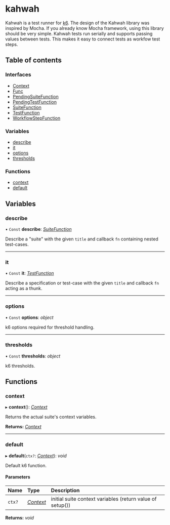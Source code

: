 # kahwah

Kahwah is a test runner for [k6](https://k6.io/). The design of the Kahwah library was inspired by Mocha.
If you already know Mocha framework, using this library should be very simple.  Kahwah tests run serially and supports passing values between tests.
This makes it easy to connect tests as workfow test steps.

## Table of contents

### Interfaces

- [Context](interfaces/context.md)
- [Func](interfaces/func.md)
- [PendingSuiteFunction](interfaces/pendingsuitefunction.md)
- [PendingTestFunction](interfaces/pendingtestfunction.md)
- [SuiteFunction](interfaces/suitefunction.md)
- [TestFunction](interfaces/testfunction.md)
- [WorkflowStepFunction](interfaces/workflowstepfunction.md)

### Variables

- [describe](README.md#describe)
- [it](README.md#it)
- [options](README.md#options)
- [thresholds](README.md#thresholds)

### Functions

- [context](README.md#context)
- [default](README.md#default)

## Variables

### describe

• `Const` **describe**: [*SuiteFunction*](interfaces/suitefunction.md)

Describe a "suite" with the given `title` and callback `fn` containing nested test-cases.

___

### it

• `Const` **it**: [*TestFunction*](interfaces/testfunction.md)

Describe a specification or test-case with the given `title` and callback `fn` acting as a thunk.

___

### options

• `Const` **options**: *object*

k6 options required for threshold handling.

___

### thresholds

• `Const` **thresholds**: *object*

k6 thresholds.

## Functions

### context

▸ **context**(): [*Context*](interfaces/context.md)

Returns the actual suite's context variables.

**Returns:** [*Context*](interfaces/context.md)

___

### default

▸ **default**(`ctx?`: [*Context*](interfaces/context.md)): *void*

Default k6 function.

#### Parameters

| Name | Type | Description |
| :------ | :------ | :------ |
| `ctx?` | [*Context*](interfaces/context.md) | initial suite context variables (return value of setup()) |

**Returns:** *void*
